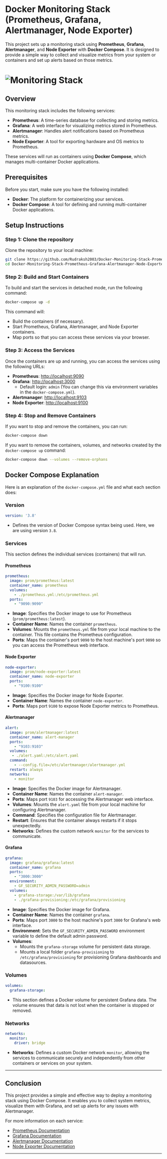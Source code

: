 
# Docker Monitoring Stack (Prometheus, Grafana, Alertmanager, Node Exporter)

This project sets up a monitoring stack using **Prometheus**, **Grafana**, **Alertmanager**, and **Node Exporter** with **Docker Compose**. It is designed to provide a simple way to collect and visualize metrics from your system or containers and set up alerts based on those metrics.
# ![Monitoring Stack](https://devopscube.com/wp-content/uploads/2023/11/image-113.png)
## Overview

This monitoring stack includes the following services:
- **Prometheus**: A time-series database for collecting and storing metrics.
- **Grafana**: A web interface for visualizing metrics stored in Prometheus.
- **Alertmanager**: Handles alert notifications based on Prometheus metrics.
- **Node Exporter**: A tool for exporting hardware and OS metrics to Prometheus.

These services will run as containers using **Docker Compose**, which manages multi-container Docker applications.

## Prerequisites

Before you start, make sure you have the following installed:
- **Docker**: The platform for containerizing your services.
- **Docker Compose**: A tool for defining and running multi-container Docker applications.

## Setup Instructions

### Step 1: Clone the repository

Clone the repository to your local machine:

```bash
git clone https://github.com/Rudraksh2003/Docker-Monitoring-Stack-Prometheus-Grafana-Alertmanager-Node-Exporter-.git
cd Docker-Monitoring-Stack-Prometheus-Grafana-Alertmanager-Node-Exporter-
```

### Step 2: Build and Start Containers

To build and start the services in detached mode, run the following command:

```bash
docker-compose up -d
```

This command will:
- Build the containers (if necessary).
- Start Prometheus, Grafana, Alertmanager, and Node Exporter containers.
- Map ports so that you can access these services via your browser.

### Step 3: Access the Services

Once the containers are up and running, you can access the services using the following URLs:

- **Prometheus**: [http://localhost:9090](http://localhost:9090)
- **Grafana**: [http://localhost:3000](http://localhost:3000)
  - Default login: `admin` (You can change this via environment variables in the `docker-compose.yml`).
- **Alertmanager**: [http://localhost:9103](http://localhost:9103)
- **Node Exporter**: [http://localhost:9100](http://localhost:9100)

### Step 4: Stop and Remove Containers

If you want to stop and remove the containers, you can run:

```bash
docker-compose down
```

If you want to remove the containers, volumes, and networks created by the `docker-compose up` command:

```bash
docker-compose down --volumes --remove-orphans
```

## Docker Compose Explanation

Here is an explanation of the `docker-compose.yml` file and what each section does:

### Version

```yaml
version: '3.8'
```

- Defines the version of Docker Compose syntax being used. Here, we are using version `3.8`.

### Services

This section defines the individual services (containers) that will run.

#### Prometheus

```yaml
prometheus:
  image: prom/prometheus:latest
  container_name: prometheus
  volumes:
    - ./prometheus.yml:/etc/prometheus.yml
  ports:
    - "9090:9090"
```

- **Image**: Specifies the Docker image to use for Prometheus (`prom/prometheus:latest`).
- **Container Name**: Names the container `prometheus`.
- **Volumes**: Mounts the `prometheus.yml` file from your local machine to the container. This file contains the Prometheus configuration.
- **Ports**: Maps the container's port `9090` to the host machine's port `9090` so you can access the Prometheus web interface.

#### Node Exporter

```yaml
node-exporter:
  image: prom/node-exporter:latest
  container_name: node-exporter
  ports:
    - "9100:9100"
```

- **Image**: Specifies the Docker image for Node Exporter.
- **Container Name**: Names the container `node-exporter`.
- **Ports**: Maps port `9100` to expose Node Exporter metrics to Prometheus.

#### Alertmanager

```yaml
alert:
  image: prom/alertmanager:latest
  container_name: alert-manager
  ports:
    - "9103:9103"
  volumes:
   - ./alert.yaml:/etc/alert.yaml
  command:
    - --config.file=/etc/alertmanager/alertmanager.yml
  restart: always
  networks:
    - monitor
```

- **Image**: Specifies the Docker image for Alertmanager.
- **Container Name**: Names the container `alert-manager`.
- **Ports**: Maps port `9103` for accessing the Alertmanager web interface.
- **Volumes**: Mounts the `alert.yaml` file from your local machine for configuring Alertmanager.
- **Command**: Specifies the configuration file for Alertmanager.
- **Restart**: Ensures that the container always restarts if it stops unexpectedly.
- **Networks**: Defines the custom network `monitor` for the services to communicate.

#### Grafana

```yaml
grafana:
  image: grafana/grafana:latest
  container_name: grafana
  ports:
    - "3000:3000"
  environment:
    - GF_SECURITY_ADMIN_PASSWORD=admin
  volumes:
    - grafana-storage:/var/lib/grafana
    - ./grafana-provisioning:/etc/grafana/provisioning
```

- **Image**: Specifies the Docker image for Grafana.
- **Container Name**: Names the container `grafana`.
- **Ports**: Maps port `3000` to the host machine's port `3000` for Grafana's web interface.
- **Environment**: Sets the `GF_SECURITY_ADMIN_PASSWORD` environment variable to define the default admin password.
- **Volumes**: 
  - Mounts the `grafana-storage` volume for persistent data storage.
  - Mounts a local folder `grafana-provisioning` to `/etc/grafana/provisioning` for provisioning Grafana dashboards and datasources.

### Volumes

```yaml
volumes:
  grafana-storage:
```

- This section defines a Docker volume for persistent Grafana data. The volume ensures that data is not lost when the container is stopped or removed.

### Networks

```yaml
networks:
  monitor:
    driver: bridge
```

- **Networks**: Defines a custom Docker network `monitor`, allowing the services to communicate securely and independently from other containers or services on your system.

---

## Conclusion

This project provides a simple and effective way to deploy a monitoring stack using Docker Compose. It enables you to collect system metrics, visualize them with Grafana, and set up alerts for any issues with Alertmanager.

For more information on each service:
- [Prometheus Documentation](https://prometheus.io/docs/)
- [Grafana Documentation](https://grafana.com/docs/)
- [Alertmanager Documentation](https://prometheus.io/docs/alerting/latest/alertmanager/)
- [Node Exporter Documentation](https://github.com/prometheus/node_exporter)

---
